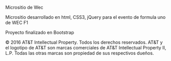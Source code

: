 Micrositio de Wec

Micrositio desarrollado en html, CSS3, jQuery
para el evento de formula uno de WEC F1 

Proyecto finalizado en Bootstrap

© 2016 AT&T Intellectual Property. Todos los derechos reservados. AT&T y el logotipo de AT&T son marcas comerciales de AT&T Intellectual Property II, L.P. Todas las otras marcas son propiedad de sus respectivos dueños.
